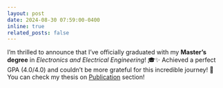 ```yaml
---
layout: post
date: 2024-08-30 07:59:00-0400
inline: true
related_posts: false
---
```


I’m thrilled to announce that I’ve officially graduated with my **Master’s degree** in _Electronics and Electrical Engineering_! 🎓✨ Achieved a perfect GPA (4.0/4.0) and couldn’t be more grateful for this incredible journey! 🙌
You can check my thesis on [Publication](https://heejunyoon.github.io/publications/) section!
